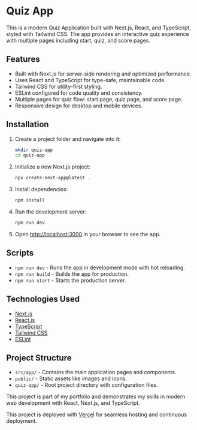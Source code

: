 # Quiz App

This is a modern Quiz Application built with Next.js, React, and TypeScript, styled with Tailwind CSS. The app provides an interactive quiz experience with multiple pages including start, quiz, and score pages.

## Features

- Built with Next.js for server-side rendering and optimized performance.
- Uses React and TypeScript for type-safe, maintainable code.
- Tailwind CSS for utility-first styling.
- ESLint configured for code quality and consistency.
- Multiple pages for quiz flow: start page, quiz page, and score page.
- Responsive design for desktop and mobile devices.

## Installation

1. Create a project folder and navigate into it:

   ```bash
   mkdir quiz-app
   cd quiz-app
   ```

2. Initialize a new Next.js project:

   ```bash
   npx create-next-app@latest .
   ```

3. Install dependencies:

   ```bash
   npm install
   ```

4. Run the development server:

   ```bash
   npm run dev
   ```

4. Open [http://localhost:3000](http://localhost:3000) in your browser to see the app.

## Scripts

- `npm run dev` - Runs the app in development mode with hot reloading.
- `npm run build` - Builds the app for production.
- `npm run start` - Starts the production server.

## Technologies Used

- [Next.js](https://nextjs.org/)
- [React.js](https://reactjs.org/)
- [TypeScript](https://www.typescriptlang.org/)
- [Tailwind CSS](https://tailwindcss.com/)
- [ESLint](https://eslint.org/)

## Project Structure

- `src/app/` - Contains the main application pages and components.
- `public/` - Static assets like images and icons.
- `quiz-app/` - Root project directory with configuration files.

This project is part of my portfolio and demonstrates my skills in modern web development with React, Next.js, and TypeScript.

This project is deployed with [Vercel]([https://quizapp-git-master-sanchita-priyadarshinees-projects.vercel.app/]) for seamless hosting and continuous deployment.

